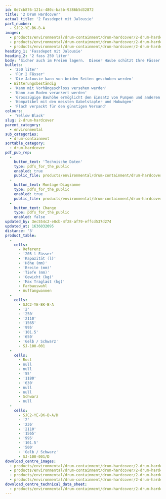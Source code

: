 ```yaml
---
id: 0e7cb876-121c-480c-ba5b-9386b5d32872
title: '2 Drum Hardcover'
actual_title: '2 Fassdepot mit Jalousie'
part_number:
  - SJC2-YE-BK-B-A
images:
  - products/environmental/drum-containment/drum-hardcover/2-drum-hardcover/images-lr/SJC2_02.jpg
  - products/environmental/drum-containment/drum-hardcover/2-drum-hardcover/images-lr/SJC2_01.jpg
  - products/environmental/drum-containment/drum-hardcover/2-drum-hardcover/images-lr/SJC2_03.jpg
heading_1: 'Fassdepot mit Jalousie'
heading_2: '2 fass 250 liter'
body: 'Sicher auch im Freien lagern.  Dieser Haube schützt Ihre Fässer und Auffangwanne vor dem Gewitter.  Die Doppeljalousie ermöglicht einen Zugriff von beiden Seiten.'
bullets:
  - '250 liter'
  - 'Für 2 Fässer'
  - 'Die Jalousie kann von beiden Seiten geschoben werden'
  - Witterungsbeständig
  - 'Kann mit Vorhängeschloss versehen werden'
  - 'Kann zum Boden verankert werden'
  - 'Grosszügige Bauhöhe ermöglicht den Einsatz von Pumpen und anderen Zubehör'
  - 'Kompatibel mit den meisten Gabelstapler und Hubwägen'
  - 'Flach verpackt für den günstigen Versand'
colours:
  - 'Yellow Black'
slug: 2-drum-hardcover
parent_category:
  - environmental
sub_categories:
  - drum-containment
sortable_category:
  - drum-hardcover
pdf_pub_rep:
  -
    button_text: 'Technische Daten'
    type: pdfs_for_the_public
    enabled: true
    public_file: products/environmental/drum-containment/drum-hardcover/pdf-lr/EV-Spill-Pallet-Hardcover-(2-Drum)-TD_DE.pdf
  -
    button_text: Montage-Diagramme
    type: pdfs_for_the_public
    enabled: true
    public_file: products/environmental/drum-containment/drum-hardcover/pdf-lr/PIL-SAL-0029.pdf
  -
    button_text: Change
    type: pdfs_for_the_public
    enabled: false
updated_by: 3ec554c2-e8cb-4f28-af79-effcd537d274
updated_at: 1636032095
distance: '3'
product_table:
  -
    cells:
      - Referenz
      - '205 l Fässer'
      - 'Kapazität (l)'
      - 'Höhe (mm)'
      - 'Breite (mm)'
      - 'Tiefe (mm)'
      - 'Gewicht (kg)'
      - 'Max Traglast (kg)'
      - Farbauswahl
      - Auffangwannen
  -
    cells:
      - SJC2-YE-BK-B-A
      - '2'
      - '250'
      - '2110'
      - '1565'
      - '995'
      - '101.5'
      - '650'
      - 'Gelb / Schwarz'
      - SJ-100-001
  -
    cells:
      - Rost
      - null
      - null
      - '55'
      - '1180'
      - '630'
      - null
      - null
      - Schwarz
      - null
  -
    cells:
      - SJC2-YE-BK-B-A/D
      - '2'
      - '236'
      - '2110'
      - '1565'
      - '995'
      - '101.5'
      - '500'
      - 'Gelb / Schwarz'
      - SJ-100-001/D
download_centre_images:
  - products/environmental/drum-containment/drum-hardcover/2-drum-hardcover/images-hr/SJC2_01.jpg
  - products/environmental/drum-containment/drum-hardcover/2-drum-hardcover/images-hr/SJC2_02.jpg
  - products/environmental/drum-containment/drum-hardcover/2-drum-hardcover/images-hr/SJC2_03.jpg
  - products/environmental/drum-containment/drum-hardcover/2-drum-hardcover/images-hr/SJC2_04.jpg
download_centre_technical_data_sheet:
  - products/environmental/drum-containment/drum-hardcover/2-drum-hardcover/pdf-hr/EV-Spill-Pallet-Hardcover-(2-Drum)-TD_DE.pdf
---
```

